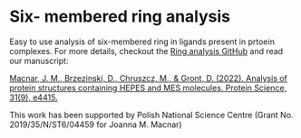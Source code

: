 # Six- membered ring analysis

Easy to use analysis of six-membered ring in ligands present in prtoein complexes. For more details, checkout the [Ring analysis GitHub](https://github.com/jmacnar/ring_analysis.git) and read our manuscript:

[Macnar, J. M., Brzezinski, D., Chruszcz, M., & Gront, D. (2022). Analysis of protein structures containing HEPES and MES molecules. Protein Science, 31(9), e4415.](https://doi.org/10.1002/pro.4415) 

This work has been supported by Polish National Science Centre (Grant No. 2019/35/N/ST6/04459 for Joanna M. Macnar)
